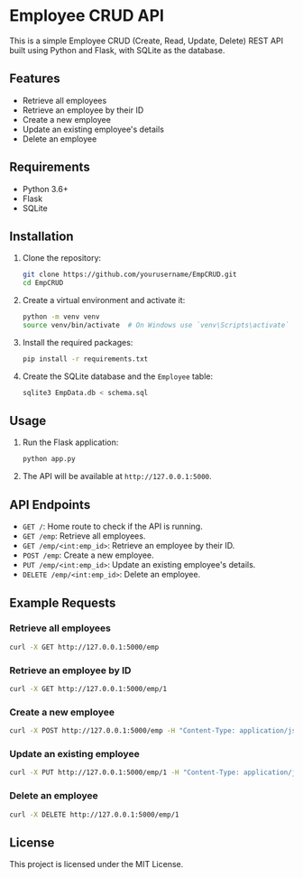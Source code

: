 # Employee CRUD API

This is a simple Employee CRUD (Create, Read, Update, Delete) REST API built using Python and Flask, with SQLite as the database.

## Features

- Retrieve all employees
- Retrieve an employee by their ID
- Create a new employee
- Update an existing employee's details
- Delete an employee

## Requirements

- Python 3.6+
- Flask
- SQLite

## Installation

1. Clone the repository:

   ```sh
   git clone https://github.com/yourusername/EmpCRUD.git
   cd EmpCRUD
   ```

2. Create a virtual environment and activate it:

   ```sh
   python -m venv venv
   source venv/bin/activate  # On Windows use `venv\Scripts\activate`
   ```

3. Install the required packages:

   ```sh
   pip install -r requirements.txt
   ```

4. Create the SQLite database and the `Employee` table:

   ```sh
   sqlite3 EmpData.db < schema.sql
   ```

## Usage

1. Run the Flask application:

   ```sh
   python app.py
   ```

2. The API will be available at `http://127.0.0.1:5000`.

## API Endpoints

- `GET /`: Home route to check if the API is running.
- `GET /emp`: Retrieve all employees.
- `GET /emp/<int:emp_id>`: Retrieve an employee by their ID.
- `POST /emp`: Create a new employee.
- `PUT /emp/<int:emp_id>`: Update an existing employee's details.
- `DELETE /emp/<int:emp_id>`: Delete an employee.

## Example Requests

### Retrieve all employees

```sh
curl -X GET http://127.0.0.1:5000/emp
```

### Retrieve an employee by ID

```sh
curl -X GET http://127.0.0.1:5000/emp/1
```

### Create a new employee

```sh
curl -X POST http://127.0.0.1:5000/emp -H "Content-Type: application/json" -d '{"first_name": "John", "last_name": "Doe", "age": 30, "email": "john.doe@example.com", "gender": "Male", "job_title": "Developer", "department": "IT", "salary": 60000, "hire_date": "2023-10-01"}'
```

### Update an existing employee

```sh
curl -X PUT http://127.0.0.1:5000/emp/1 -H "Content-Type: application/json" -d '{"first_name": "John", "last_name": "Doe", "age": 31, "department": "HR"}'
```

### Delete an employee

```sh
curl -X DELETE http://127.0.0.1:5000/emp/1
```

## License

This project is licensed under the MIT License.
